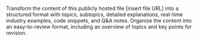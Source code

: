 Transform the content of this publicly hosted file [insert file URL] into a structured format with topics, subtopics, detailed explanations, real-time industry examples, code snippets, and Q&A notes. Organize the content into an easy-to-review format, including an overview of topics and key points for revision.